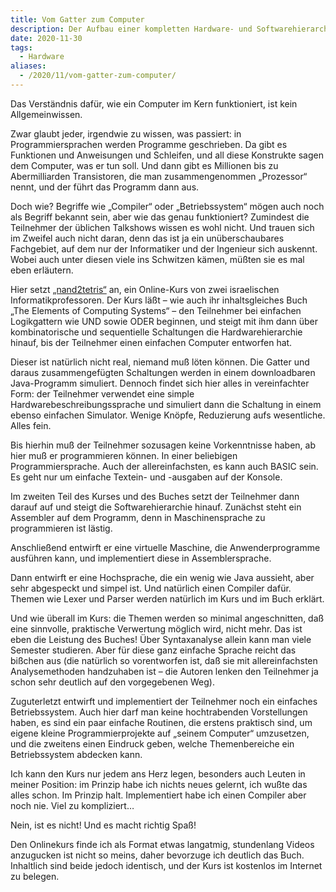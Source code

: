 ```yaml
---
title: Vom Gatter zum Computer
description: Der Aufbau einer kompletten Hardware- und Softwarehierarchie zu Lehrzwecken
date: 2020-11-30
tags:
  - Hardware
aliases:
  - /2020/11/vom-gatter-zum-computer/
---
```

Das Verständnis dafür, wie ein Computer im Kern funktioniert, ist kein Allgemeinwissen.

Zwar glaubt jeder, irgendwie zu wissen, was passiert: in Programmiersprachen werden Programme geschrieben. Da gibt es Funktionen und Anweisungen und Schleifen, und all diese Konstrukte sagen dem Computer, was er tun soll. Und dann gibt es Millionen bis zu Abermilliarden Transistoren, die man zusammengenommen „Prozessor“ nennt, und der führt das Programm dann aus.

Doch wie? Begriffe wie „Compiler“ oder „Betriebssystem“ mögen auch noch als Begriff bekannt sein, aber wie das genau funktioniert? Zumindest die Teilnehmer der üblichen Talkshows wissen es wohl nicht. Und trauen sich im Zweifel auch nicht daran, denn das ist ja ein unüberschaubares Fachgebiet, auf dem nur der Informatiker und der Ingenieur sich auskennt. Wobei auch unter diesen viele ins Schwitzen kämen, müßten sie es mal eben erläutern.

Hier setzt [„nand2tetris“](https://www.nand2tetris.org/) an, ein Online-Kurs von zwei israelischen Informatikprofessoren. Der Kurs läßt – wie auch ihr inhaltsgleiches Buch „The Elements of Computing Systems“ – den Teilnehmer bei einfachen Logikgattern wie UND sowie ODER beginnen, und steigt mit ihm dann über kombinatorische und sequentielle Schaltungen die Hardwarehierarchie hinauf, bis der Teilnehmer einen einfachen Computer entworfen hat.

Dieser ist natürlich nicht real, niemand muß löten können. Die Gatter und daraus zusammengefügten Schaltungen werden in einem downloadbaren Java-Programm simuliert. Dennoch findet sich hier alles in vereinfachter Form: der Teilnehmer verwendet eine simple Hardwarebeschreibungssprache und simuliert dann die Schaltung in einem ebenso einfachen Simulator. Wenige Knöpfe, Reduzierung aufs wesentliche. Alles fein.

Bis hierhin muß der Teilnehmer sozusagen keine Vorkenntnisse haben, ab hier muß er programmieren können. In einer beliebigen Programmiersprache. Auch der allereinfachsten, es kann auch BASIC sein. Es geht nur um einfache Textein- und -ausgaben auf der Konsole.

Im zweiten Teil des Kurses und des Buches setzt der Teilnehmer dann darauf auf und steigt die Softwarehierarchie hinauf. Zunächst steht ein Assembler auf dem Programm, denn in Maschinensprache zu programmieren ist lästig.

Anschließend entwirft er eine virtuelle Maschine, die Anwenderprogramme ausführen kann, und implementiert diese in Assemblersprache.

Dann entwirft er eine Hochsprache, die ein wenig wie Java aussieht, aber sehr abgespeckt und simpel ist. Und natürlich einen Compiler dafür. Themen wie Lexer und Parser werden natürlich im Kurs und im Buch erklärt.

Und wie überall im Kurs: die Themen werden so minimal angeschnitten, daß eine sinnvolle, praktische Verwertung möglich wird, nicht mehr. Das ist eben die Leistung des Buches! Über Syntaxanalyse allein kann man viele Semester studieren. Aber für diese ganz einfache Sprache reicht das bißchen aus (die natürlich so vorentworfen ist, daß sie mit allereinfachsten Analysemethoden handzuhaben ist – die Autoren lenken den Teilnehmer ja schon sehr deutlich auf den vorgegebenen Weg).

Zuguterletzt entwirft und implementiert der Teilnehmer noch ein einfaches Betriebssystem. Auch hier darf man keine hochtrabenden Vorstellungen haben, es sind ein paar einfache Routinen, die erstens praktisch sind, um eigene kleine Programmierprojekte auf „seinem Computer“ umzusetzen, und die zweitens einen Eindruck geben, welche Themenbereiche ein Betriebssystem abdecken kann.

Ich kann den Kurs nur jedem ans Herz legen, besonders auch Leuten in meiner Position: im Prinzip habe ich nichts neues gelernt, ich wußte das alles schon. Im Prinzip halt. Implementiert habe ich einen Compiler aber noch nie. Viel zu kompliziert…

Nein, ist es nicht! Und es macht richtig Spaß!

Den Onlinekurs finde ich als Format etwas langatmig, stundenlang Videos anzugucken ist nicht so meins, daher bevorzuge ich deutlich das Buch. Inhaltlich sind beide jedoch identisch, und der Kurs ist kostenlos im Internet zu belegen.
